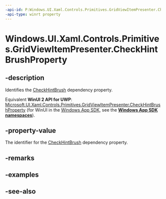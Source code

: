 ```yaml
---
-api-id: P:Windows.UI.Xaml.Controls.Primitives.GridViewItemPresenter.CheckHintBrushProperty
-api-type: winrt property
---
```


<!-- Property syntax
public Windows.UI.Xaml.DependencyProperty CheckHintBrushProperty { get; }
-->

# Windows.UI.Xaml.Controls.Primitives.GridViewItemPresenter.CheckHintBrushProperty

## -description
Identifies the [CheckHintBrush](gridviewitempresenter_checkhintbrush.md) dependency property.

Equivalent **WinUI 2 API for UWP**: [Microsoft.UI.Xaml.Controls.Primitives.GridViewItemPresenter.CheckHintBrushProperty](/windows/winui/api/microsoft.ui.xaml.controls.primitives.gridviewitempresenter.checkhintbrushproperty) (for WinUI in the [Windows App SDK](/windows/apps/windows-app-sdk/), see the **[Windows App SDK namespaces](/windows/windows-app-sdk/api/winrt/)**).

## -property-value
The identifier for the [CheckHintBrush](gridviewitempresenter_checkhintbrush.md) dependency property.

## -remarks

## -examples

## -see-also
